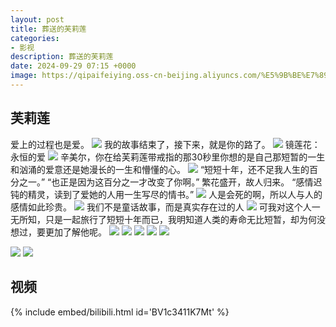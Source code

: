 ```yaml
---
layout: post
title: 葬送的芙莉莲
categories:
- 影视
description: 葬送的芙莉莲
date: 2024-09-29 07:15 +0000
image: https://qipaifeiying.oss-cn-beijing.aliyuncs.com/%E5%9B%BE%E7%89%87/202409291444161.png
---
```

## 芙莉莲

爱上的过程也是爱。
![](https://qipaifeiying.oss-cn-beijing.aliyuncs.com/%E5%9B%BE%E7%89%87/202409291444708.png)
我的故事结束了，接下来，就是你的路了。
![](https://qipaifeiying.oss-cn-beijing.aliyuncs.com/%E5%9B%BE%E7%89%87/202409291459762.png)
镜莲花：永恒的爱
![](https://qipaifeiying.oss-cn-beijing.aliyuncs.com/%E5%9B%BE%E7%89%87/202409291444035.png)
辛美尔，你在给芙莉莲带戒指的那30秒里你想的是自己那短暂的一生和汹涌的爱意还是她漫长的一生和懵懂的心。
![](https://qipaifeiying.oss-cn-beijing.aliyuncs.com/%E5%9B%BE%E7%89%87/202409291444667.png)
“短短十年，还不足我人生的百分之一。” “也正是因为这百分之一才改变了你啊。” 繁花盛开，故人归来。
“感情迟钝的精灵，读到了爱她的人用一生写尽的情书。”
![](https://qipaifeiying.oss-cn-beijing.aliyuncs.com/%E5%9B%BE%E7%89%87/202409291457097.png)
人是会死的啊，所以人与人的感情如此珍贵。
![](https://qipaifeiying.oss-cn-beijing.aliyuncs.com/%E5%9B%BE%E7%89%87/202409291458366.png)
我们不是童话故事，而是真实存在过的人
![](https://qipaifeiying.oss-cn-beijing.aliyuncs.com/%E5%9B%BE%E7%89%87/202409291458593.png)
可我对这个人一无所知，只是一起旅行了短短十年而已，我明知道人类的寿命无比短暂，却为何没想过，要更加了解他呢。 
![](https://qipaifeiying.oss-cn-beijing.aliyuncs.com/%E5%9B%BE%E7%89%87/202409291458197.png)
![](https://qipaifeiying.oss-cn-beijing.aliyuncs.com/%E5%9B%BE%E7%89%87/202409291458518.png)
![](https://qipaifeiying.oss-cn-beijing.aliyuncs.com/%E5%9B%BE%E7%89%87/202409291458784.png)
![](https://qipaifeiying.oss-cn-beijing.aliyuncs.com/%E5%9B%BE%E7%89%87/202409291458706.png)
![](https://qipaifeiying.oss-cn-beijing.aliyuncs.com/%E5%9B%BE%E7%89%87/202409291459272.png)

![](https://qipaifeiying.oss-cn-beijing.aliyuncs.com/%E5%9B%BE%E7%89%87/202409291459013.png)
![](https://qipaifeiying.oss-cn-beijing.aliyuncs.com/%E5%9B%BE%E7%89%87/202409291459323.png)
## 视频
{% include embed/bilibili.html id='BV1c3411K7Mt' %}